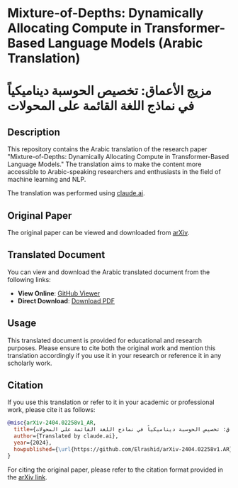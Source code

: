 # Mixture-of-Depths: Dynamically Allocating Compute in Transformer-Based Language Models (Arabic Translation)
# مزيج الأعماق: تخصيص الحوسبة ديناميكياً في نماذج اللغة القائمة على المحولات
## Description
This repository contains the Arabic translation of the research paper "Mixture-of-Depths: Dynamically Allocating Compute in Transformer-Based Language Models." The translation aims to make the content more accessible to Arabic-speaking researchers and enthusiasts in the field of machine learning and NLP.

The translation was performed using [claude.ai](https://claude.ai).

## Original Paper
The original paper can be viewed and downloaded from [arXiv](https://arxiv.org/pdf/2404.02258v1.pdf).

## Translated Document
You can view and download the Arabic translated document from the following links:

- **View Online**: [GitHub Viewer](https://github.com/Elrashid/arXiv-2404.02258v1.AR/blob/main/arXiv-2404.02258v1.ar.pdf)
- **Direct Download**: [Download PDF](https://raw.githubusercontent.com/Elrashid/arXiv-2404.02258v1.AR/main/arXiv-2404.02258v1.ar.pdf)

## Usage
This translated document is provided for educational and research purposes. Please ensure to cite both the original work and mention this translation accordingly if you use it in your research or reference it in any scholarly work.

## Citation
If you use this translation or refer to it in your academic or professional work, please cite it as follows:

```bibtex
@misc{arXiv-2404.02258v1_AR,
  title={مزيج الأعماق: تخصيص الحوسبة ديناميكياً في نماذج اللغة القائمة على المحولات},
  author={Translated by claude.ai},
  year={2024},
  howpublished={\url{https://github.com/Elrashid/arXiv-2404.02258v1.AR}},
}
```

For citing the original paper, please refer to the citation format provided in the [arXiv link](https://arxiv.org/pdf/2404.02258v1.pdf).
```
